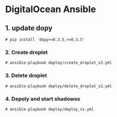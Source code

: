 # DigitalOcean Ansible

## 1. update dopy
```
# pip install 'dopy>=0.3.5,<=0.3.5'
```

### 2. Create droplet
```
# ansible-playbook deploy/create_droplet_v2.yml  
```

### 3. Delete droplet
```
# ansible-playbook deploy/delete_droplet_v2.yml  
```

### 4. Depoly and start shadowss
```
# ansible-playbook deploy/deploy_ss.yml  
```

